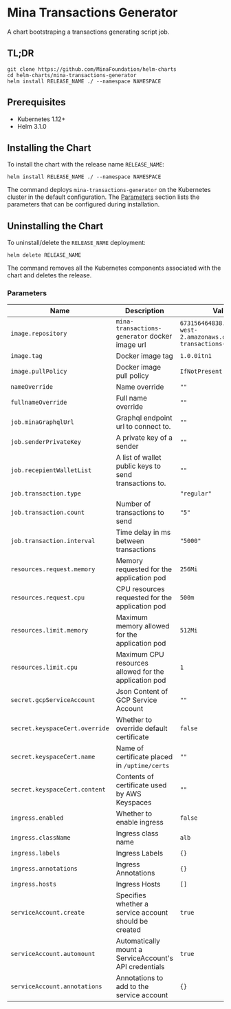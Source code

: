 # Mina Transactions Generator

A chart bootstraping a transactions generating script job.

## TL;DR

```console
git clone https://github.com/MinaFoundation/helm-charts
cd helm-charts/mina-transactions-generator
helm install RELEASE_NAME ./ --namespace NAMESPACE
```

## Prerequisites

- Kubernetes 1.12+
- Helm 3.1.0

## Installing the Chart

To install the chart with the release name `RELEASE_NAME`:

```console
helm install RELEASE_NAME ./ --namespace NAMESPACE
```

The command deploys `mina-transactions-generator` on the Kubernetes cluster in the default configuration. The [Parameters](#parameters) section lists the parameters that can be configured during installation.

## Uninstalling the Chart

To uninstall/delete the `RELEASE_NAME` deployment:

```console
helm delete RELEASE_NAME
```

The command removes all the Kubernetes components associated with the chart and deletes the release.

### Parameters

| Name                           | Description                                            | Value           |
| ------------------------------ | ------------------------------------------------------ | --------------- |
| `image.repository`  | `mina-transactions-generator` docker image url              | `673156464838.dkr.ecr.us-west-2.amazonaws.com/mina-transactions-generator` |
| `image.tag`         | Docker image tag                                       | `1.0.0itn1` |
| `image.pullPolicy`  | Docker image pull policy                               | `IfNotPresent`  |
| `nameOverride`           | Name override                                           | `""`              |
| `fullnameOverride`          | Full name override                                  | `""`          |
| `job.minaGraphqlUrl` | Graphql endpoint url to connect to. | `""`          |
| `job.senderPrivateKey` | A private key of a sender | `""`          |
| `job.recepientWalletList` | A list of wallet public keys to send transactions to. | `""`          |
| `job.transaction.type` || `"regular"`          |
| `job.transaction.count` | Number of transactions to send | `"5"`          |
| `job.transaction.interval` | Time delay in ms between transactions | `"5000"`     |
| `resources.request.memory`     | Memory requested for the application pod               | `256Mi`         |
| `resources.request.cpu`        | CPU resources requested for the application pod        | `500m`          |
| `resources.limit.memory`       | Maximum memory allowed for the application pod         | `512Mi`         |
| `resources.limit.cpu`          | Maximum CPU resources allowed for the application pod  | `1`             |
| `secret.gcpServiceAccount`     | Json Content of GCP Service Account                    | `""`            |
| `secret.keyspaceCert.override` | Whether to override default certificate                | `false`         |
| `secret.keyspaceCert.name`     | Name of certificate placed in `/uptime/certs`          | `""`            |
| `secret.keyspaceCert.content`  | Contents of certificate used by AWS Keyspaces          | `""`            |
| `ingress.enabled`              | Whether to enable ingress                              | `false`         |
| `ingress.className`            | Ingress class name                                     | `alb`           |
| `ingress.labels`               | Ingress Labels                                         | `{}`            |
| `ingress.annotations`          | Ingress Annotations                                    | `{}`            |
| `ingress.hosts`                | Ingress Hosts                                          | `[]`            |
| `serviceAccount.create`   | Specifies whether a service account should be created                        | `true`            |
| `serviceAccount.automount`   | Automatically mount a ServiceAccount's API credentials | `true`            |
| `serviceAccount.annotations`   | Annotations to add to the service account | `{}`            |
